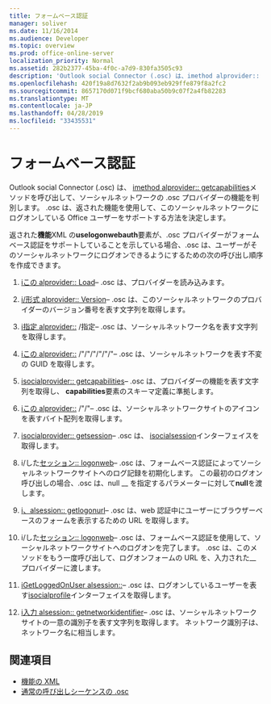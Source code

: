 ```yaml
---
title: フォームベース認証
manager: soliver
ms.date: 11/16/2014
ms.audience: Developer
ms.topic: overview
ms.prod: office-online-server
localization_priority: Normal
ms.assetid: 282b2377-45ba-4f0c-a7d9-830fa3505c93
description: 'Outlook social Connector (.osc) は、imethod alprovider:: getcapabilities メソッドを呼び出して、ソーシャルネットワークの .osc プロバイダーの機能を判別します。'
ms.openlocfilehash: 420f19a8d7632f2ab9b093eb929ffe879f8a2fc2
ms.sourcegitcommit: 8657170d071f9bcf680aba50b9c07f2a4fb82283
ms.translationtype: MT
ms.contentlocale: ja-JP
ms.lasthandoff: 04/28/2019
ms.locfileid: "33435531"
---
```

# <a name="forms-based-authentication"></a>フォームベース認証

Outlook social Connector (.osc) は、 [imethod alprovider:: getcapabilities](isocialprovider-getcapabilities.md)メソッドを呼び出して、ソーシャルネットワークの .osc プロバイダーの機能を判別します。 .osc は、返された機能を使用して、このソーシャルネットワークにログオンしている Office ユーザーをサポートする方法を決定します。 

返された**機能**XML の**uselogonwebauth**要素が、.osc プロバイダーがフォームベース認証をサポートしていることを示している場合、.osc は、ユーザーがそのソーシャルネットワークにログオンできるようにするための次の呼び出し順序を作成できます。 
  
1. [iこの alprovider:: Load](isocialprovider-load.md)&ndash; .osc は、プロバイダーを読み込みます。 
    
2. [i/形式 alprovider:: Version](isocialprovider-version.md)&ndash; .osc は、このソーシャルネットワークのプロバイダーのバージョン番号を表す文字列を取得します。 
    
3. [i指定 alprovider::](isocialprovider-socialnetworkname.md) /指定&ndash; .osc は、ソーシャルネットワーク名を表す文字列を取得します。 
    
4. [iこの alprovider::](isocialprovider-socialnetworkguid.md) /"/"/"/"/"/"&ndash; .osc は、ソーシャルネットワークを表す不変の GUID を取得します。 
    
5. [isocialprovider:: getcapabilities](isocialprovider-getcapabilities.md)&ndash; .osc は、プロバイダーの機能を表す文字列を取得し、 **capabilities**要素のスキーマ定義に準拠します。 
    
6. [iこの alprovider::](isocialprovider-socialnetworkicon.md) /"/"&ndash; .osc は、ソーシャルネットワークサイトのアイコンを表すバイト配列を取得します。 
    
7. [isocialprovider:: getsession](isocialprovider-getsession.md)&ndash; .osc は、 [isocialsession](isocialsessioniunknown.md)インターフェイスを取得します。 
    
8. i/した[セッション:: logonweb](isocialsession-logonweb.md)&ndash; .osc は、フォームベース認証によってソーシャルネットワークサイトへのログ記録を初期化します。 この最初のログオン呼び出しの場合、.osc は、null __ を指定するパラメーターに対して**null**を渡します。 
    
9. [i、alsession:: getlogonurl](isocialsession-getlogonurl.md)&ndash; .osc は、web 認証中にユーザーにブラウザーベースのフォームを表示するための URL を取得します。 
    
10. i/した[セッション:: logonweb](isocialsession-logonweb.md)&ndash; .osc は、フォームベース認証を使用して、ソーシャルネットワークサイトへのログオンを完了します。 .osc は、このメソッドをもう一度呼び出して、ログオンフォームの URL を、入力された__ プロバイダーに渡します。 
    
11. [iGetLoggedOnUser alsession::](isocialsession-getloggedonuser.md)&ndash; .osc は、ログオンしているユーザーを表す[isocialprofile](isocialprovideriunknown.md)インターフェイスを取得します。 
    
12. [i入力 alsession:: getnetworkidentifier](isocialsession-getnetworkidentifier.md)&ndash; .osc は、ソーシャルネットワークサイトの一意の識別子を表す文字列を取得します。 ネットワーク識別子は、ネットワーク名に相当します。 
    
## <a name="see-also"></a>関連項目

- [機能の XML](xml-for-capabilities.md)
- [通常の呼び出しシーケンスの .osc](osc-typical-calling-sequences.md)

